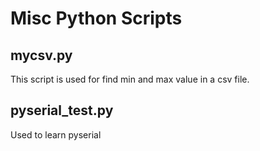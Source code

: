 Misc Python Scripts
==========
mycsv.py
----------
This script is used for find min and max value in a csv file.

pyserial_test.py
----------
Used to learn pyserial

